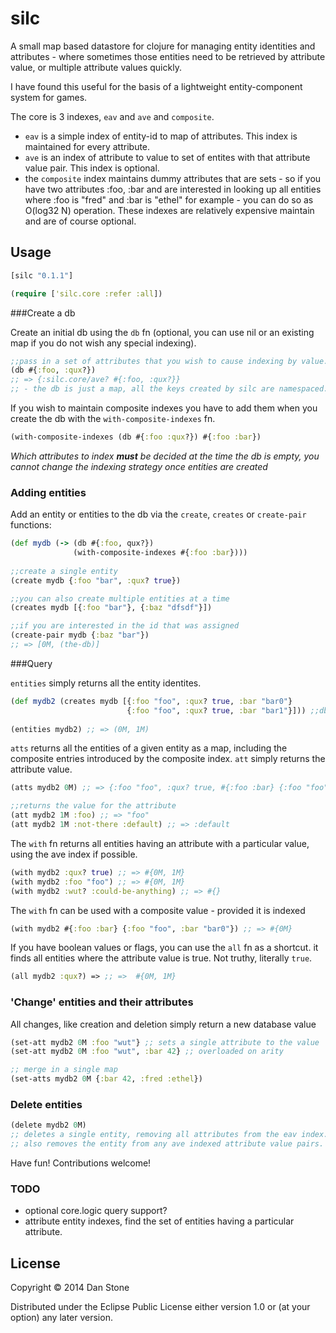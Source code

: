 # silc

A small map based datastore for clojure for managing entity identities and attributes - where sometimes those entities need to be retrieved by attribute value, or multiple attribute values quickly.

I have found this useful for the basis of a lightweight entity-component system for games.

The core is 3 indexes, `eav` and `ave` and `composite`.
- `eav` is a simple index of entity-id to map of attributes. This index is maintained for every attribute.
- `ave` is an index of attribute to value to set of entites with that attribute value pair. This index is optional.
- the `composite` index maintains dummy attributes that are sets - so if you have two attributes :foo, :bar and are interested in looking up all entities where :foo is "fred" and :bar is "ethel" for example - you can do so as O(log32 N) operation. These indexes are relatively expensive maintain and are of course optional.

## Usage

```clojure
[silc "0.1.1"]
```

```clojure
(require ['silc.core :refer :all])
```
###Create a db

Create an initial db using the `db` fn
(optional, you can use nil or an existing map if you do not wish any special indexing).

```clojure
;;pass in a set of attributes that you wish to cause indexing by value.
(db #{:foo, :qux?})
;; => {:silc.core/ave? #{:foo, :qux?}}
;; - the db is just a map, all the keys created by silc are namespaced.
```

If you wish to maintain composite indexes you have to add them when you create the db with the `with-composite-indexes` fn.

```clojure
(with-composite-indexes (db #{:foo :qux?}) #{:foo :bar})
```

_Which attributes to index **must** be decided at the time the db is empty, you cannot change the indexing strategy once entities are created_

### Adding entities

Add an entity or entities to the db via the `create`, `creates` or `create-pair` functions:

```clojure
(def mydb (-> (db #{:foo, qux?})
              (with-composite-indexes #{:foo :bar})))
              
;;create a single entity
(create mydb {:foo "bar", :qux? true})

;;you can also create multiple entities at a time
(creates mydb [{:foo "bar"}, {:baz "dfsdf"}])

;;if you are interested in the id that was assigned 
(create-pair mydb {:baz "bar"})
;; => [0M, (the-db)]
```

###Query 

`entities` simply returns all the entity identites.
```clojure
(def mydb2 (creates mydb [{:foo "foo", :qux? true, :bar "bar0"}
                          {:foo "foo", :qux? true, :bar "bar1"}])) ;;db of 2 entities
                          
(entities mydb2) ;; => (0M, 1M) 
```
`atts` returns all the entities of a given entity as a map, including the composite entries introduced 
by the composite index. `att` simply returns the attribute value.
```clojure
(atts mydb2 0M) ;; => {:foo "foo", :qux? true, #{:foo :bar} {:foo "foo", :bar "bar0"}}

;;returns the value for the attribute
(att mydb2 1M :foo) ;; => "foo"
(att mydb2 1M :not-there :default) ;; => :default
```

The `with` fn returns all entities having an attribute with a particular value, using the ave index if possible.
```clojure
(with mydb2 :qux? true) ;; => #{0M, 1M}
(with mydb2 :foo "foo") ;; => #{0M, 1M}
(with mydb2 :wut? :could-be-anything) ;; => #{}
```
The `with` fn can be used with a composite value - provided it is indexed
```clojure
(with mydb2 #{:foo :bar} {:foo "foo", :bar "bar0"}) ;; => #{0M}
```

If you have boolean values or flags, you can use the `all` fn as a shortcut. it finds all entities where the attribute value is true. Not truthy, literally `true`.

```clojure
(all mydb2 :qux?) => ;; =>  #{0M, 1M}
```


### 'Change' entities and their attributes

All changes, like creation and deletion simply return a new database value

```clojure
(set-att mydb2 0M :foo "wut"} ;; sets a single attribute to the value
(set-att mydb2 0M :foo "wut", :bar 42} ;; overloaded on arity

;; merge in a single map
(set-atts mydb2 0M {:bar 42, :fred :ethel})
```

### Delete entities

```clojure
(delete mydb2 0M) 
;; deletes a single entity, removing all attributes from the eav index. 
;; also removes the entity from any ave indexed attribute value pairs.

```

Have fun! Contributions welcome!

### TODO

- optional core.logic query support?
- attribute entity indexes, find the set of entities having a particular attribute.

## License

Copyright © 2014 Dan Stone

Distributed under the Eclipse Public License either version 1.0 or (at
your option) any later version.
